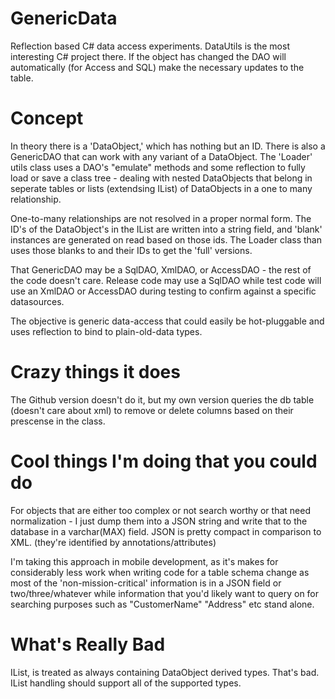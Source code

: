 GenericData
===========

Reflection based C# data access experiments. DataUtils is the most interesting C# project there. If the object has changed the DAO will automatically (for Access and SQL) make the necessary updates to the table.

Concept
=========

In theory there is a 'DataObject,' which has nothing but an ID.
There is also a GenericDAO that can work with any variant of a DataObject. The 'Loader' utils class uses a DAO's "emulate" methods and some reflection to fully load or save a class tree - dealing with nested DataObjects that belong in seperate tables or lists (extendsing IList) of DataObjects in a one to many relationship.

One-to-many relationships are not resolved in a proper normal form. The ID's of the DataObject's in the IList are written into a string field, and 'blank' instances are generated on read based on those ids. The Loader class than uses those blanks to and their IDs to get the 'full' versions.

That GenericDAO may be a SqlDAO, XmlDAO, or AccessDAO - the rest of the code doesn't care. Release code may use a SqlDAO while test code will use an XmlDAO or AccessDAO during testing to confirm against a specific datasources.

The objective is generic data-access that could easily be hot-pluggable and uses reflection to bind to plain-old-data types.

Crazy things it does
=========

The Github version doesn't do it, but my own version queries the db table (doesn't care about xml) to remove or delete columns based on their prescense in the class.

Cool things I'm doing that you could do
=========

For objects that are either too complex or not search worthy or that need normalization - I just dump them into a JSON string and write that to the database in a varchar(MAX) field. JSON is pretty compact in comparison to XML. (they're identified by annotations/attributes)

I'm taking this approach in mobile development, as it's makes for considerably less work when writing code for a table schema change as most of the 'non-mission-critical' information is in a JSON field or two/three/whatever while information that you'd likely want to query on for searching purposes such as "CustomerName" "Address" etc stand alone.

What's Really Bad
=========

IList, is treated as always containing DataObject derived types. That's bad. IList handling should support all of the supported types.